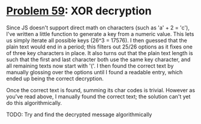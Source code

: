 # [Problem 59](https://projecteuler.net/problem=59): XOR decryption

Since JS doesn't support direct math on characters (such as 'a' + 2 = 'c'), I've written a little function to generate a key from a numeric value.
This lets us simply iterate all possible keys (26^3 = 17576).
I then guessed that the plain text would end in a period; this filters out 25/26 options as it fixes one of three key characters in place.
It also turns out that the plain text length is such that the first and last character both use the same key character, and all remaining texts now start with '('.
I then found the correct text by manually glossing over the options until I found a readable entry, which ended up being the correct decryption.

Once the correct text is found, summing its char codes is trivial.
However as you've read above, I manually found the correct text; the solution can't yet do this algorithmically.

TODO: Try and find the decrypted message algorithmically
